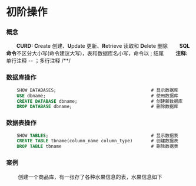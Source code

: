 # 初阶操作
### 概念
&emsp;&emsp;**CURD:** **C**reate 创建、**U**pdate 更新、**R**etrieve 读取和 **D**elete 删除
&emsp;&emsp;**SQL 命令**不区分大小写(命令建议大写)，表和数据库名小写，命令以 ; 结尾
&emsp;&emsp;**注释:** 单行注释 -- ；多行注释 /**/
### 数据库操作


```sql
    SHOW DATABASES;                                    # 显示数据库
    USE dbname;                                        # 使用数据库
    CREATE DATABASE dbname;                            # 创建新数据库
    DROP DATABASE dbname;                              # 删除数据库
```
### 数据表操作


```sql    
    SHOW TABLES;                                       # 显示数据表
    CREATE TABLE tbname(column_name column_type)       # 创建数据表
    DROP TABLE tbname                                  # 删除数据表
```
### 案例
&emsp;&emsp; 创建一个商品库，有一张存了各种水果信息的表，水果信息如下


```

```












